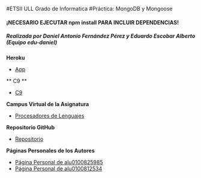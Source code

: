 #ETSII ULL Grado de Informatica
#Práctica: MongoDB y Mongoose

#### **¡NECESARIO EJECUTAR npm install PARA INCLUIR DEPENDENCIAS!**

##### Realizada por Daniel Antonio Fernández Pérez y Eduardo Escobar Alberto (Equipo edu-daniel)

**Heroku**

* [App](https://mongodb-mongoose-edu-daniel.herokuapp.com/)

** C9 **
* [C9](https://mongodb-mongoose-csv-edu-daniel-danfp2.c9users.io/)

**Campus Virtual de la Asignatura**

* [Procesadores de Lenguajes](https://campusvirtual.ull.es/1516/course/view.php?id=178)

**Repositorio GitHub**

* [Repositorio](https://github.com/alu0100825985/mongodb-mongoose-csv-edu-daniel)

**Páginas Personales de los Autores**

* [Página Personal de alu0100825985](http://alu0100825985.github.io./)
* [Página Personal de alu0100812534](http://alu0100812534.github.io./)
